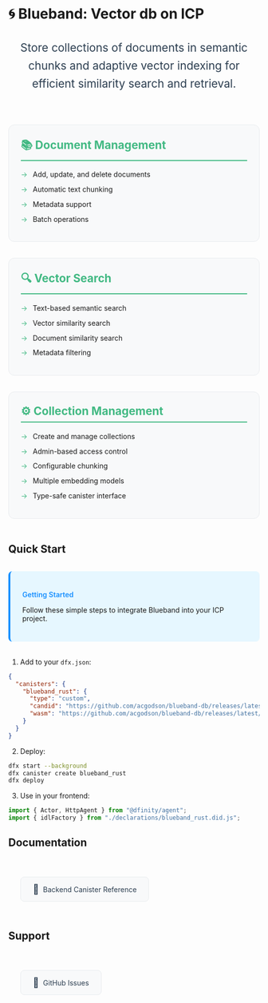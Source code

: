 # 🌀 Blueband: Vector db on ICP

<div class="hero">
  <p class="description">
    Store collections of documents in semantic chunks and adaptive vector indexing for efficient similarity search and retrieval.
  </p>
</div>

<div class="features">
  <div class="feature">
    <h2>📚 Document Management</h2>
    <ul>
      <li>Add, update, and delete documents</li>
      <li>Automatic text chunking</li>
      <li>Metadata support</li>
      <li>Batch operations</li>
    </ul>
  </div>

  <div class="feature">
    <h2>🔍 Vector Search</h2>
    <ul>
      <li>Text-based semantic search</li>
      <li>Vector similarity search</li>
      <li>Document similarity search</li>
      <li>Metadata filtering</li>
    </ul>
  </div>

  <div class="feature">
    <h2>⚙️ Collection Management</h2>
    <ul>
      <li>Create and manage collections</li>
      <li>Admin-based access control</li>
      <li>Configurable chunking</li>
      <li>Multiple embedding models</li>
      <li>Type-safe canister interface</li>
    </ul>
  </div>
</div>

## Quick Start

<div class="custom-block tip">
  <p class="custom-block-title">Getting Started</p>
  <p>Follow these simple steps to integrate Blueband into your ICP project.</p>
</div>

1. Add to your `dfx.json`:
```json
{
  "canisters": {
    "blueband_rust": {
      "type": "custom",
      "candid": "https://github.com/acgodson/blueband-db/releases/latest/download/blueband_rust.did",
      "wasm": "https://github.com/acgodson/blueband-db/releases/latest/download/blueband_rust.wasm.gz"
    }
  }
}
```

2. Deploy:
```bash
dfx start --background
dfx canister create blueband_rust
dfx deploy
```

3. Use in your frontend:
```typescript
import { Actor, HttpAgent } from "@dfinity/agent";
import { idlFactory } from "./declarations/blueband_rust.did.js";
```

## Documentation

<div class="custom-block links">
  <a href="#/api/collection-management" class="nav-link">
    <span class="icon">📖</span>
    <span class="text">Backend Canister Reference</span>
  </a>
</div>

## Support

<div class="custom-block links">
  <a href="https://github.com/acgodson/blueband-db/issues" class="nav-link" target="_blank">
    <span class="icon">💬</span>
    <span class="text">GitHub Issues</span>
  </a>
</div>

<style>
.hero {
  text-align: center;
  margin: 2rem 0 4rem;
}

.description {
  font-size: 1.4rem;
  color: #2c3e50;
  max-width: 800px;
  margin: 0 auto;
  line-height: 1.6;
}

.features {
  display: grid;
  grid-template-columns: repeat(auto-fit, minmax(300px, 1fr));
  gap: 2rem;
  margin: 3rem 0;
}

.feature {
  background: #f8f9fa;
  border-radius: 12px;
  padding: 1.5rem;
  transition: transform 0.3s ease;
  border: 1px solid #e9ecef;
}

.feature:hover {
  transform: translateY(-5px);
  box-shadow: 0 4px 12px rgba(0, 0, 0, 0.1);
}

.feature h2 {
  color: #42b983;
  margin-top: 0;
  font-size: 1.4rem;
  border-bottom: 2px solid #42b983;
  padding-bottom: 0.5rem;
}

.feature ul {
  list-style: none;
  padding-left: 0;
  margin: 1rem 0 0;
}

.feature li {
  margin: 0.8rem 0;
  padding-left: 1.5rem;
  position: relative;
}

.feature li::before {
  content: "→";
  position: absolute;
  left: 0;
  color: #42b983;
}

.custom-block {
  margin: 2rem 0;
  padding: 1.5rem;
  border-radius: 8px;
}

.custom-block.tip {
  background: #e6f7ff;
  border-left: 4px solid #1890ff;
}

.custom-block-title {
  font-weight: 600;
  margin-bottom: 0.5rem;
  color: #1890ff;
}

.custom-block.links {
  display: flex;
  gap: 1rem;
  flex-wrap: wrap;
}

.nav-link {
  display: inline-flex;
  align-items: center;
  gap: 0.5rem;
  padding: 0.75rem 1.5rem;
  background: #f8f9fa;
  border: 1px solid #e9ecef;
  border-radius: 8px;
  color: #2c3e50;
  text-decoration: none;
  transition: all 0.3s ease;
}

.nav-link:hover {
  background: #42b983;
  color: white;
  border-color: #42b983;
  transform: translateY(-2px);
}

.nav-link .icon {
  font-size: 1.2rem;
}

@media (max-width: 768px) {
  .description {
    font-size: 1.2rem;
    padding: 0 1rem;
  }
  
  .features {
    grid-template-columns: 1fr;
  }
  
  .custom-block.links {
    flex-direction: column;
  }
  
  .nav-link {
    width: 100%;
    justify-content: center;
  }
}
</style>
